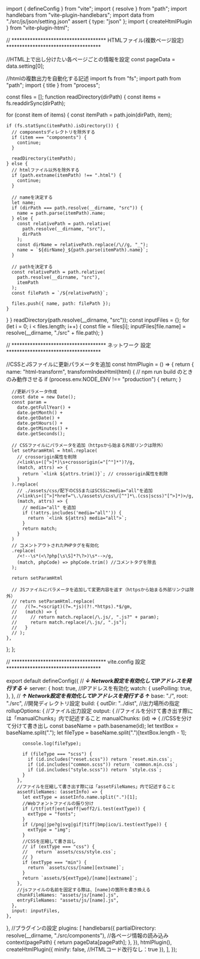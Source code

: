 import { defineConfig } from "vite";
import { resolve } from "path";
import handlebars from "vite-plugin-handlebars";
import data from "./src/js/json/setting.json" assert { type: "json" };
import { createHtmlPlugin } from "vite-plugin-html";

// ************************************ HTMLファイル(複数ページ設定) ************************************

//HTML上で出し分けたい各ページごとの情報を設定
const pageData = data.setting[0];

//htmlの複数出力を自動化する記述
import fs from "fs";
import path from "path";
import { title } from "process";

const files = [];
function readDirectory(dirPath) {
  const items = fs.readdirSync(dirPath);

  for (const item of items) {
    const itemPath = path.join(dirPath, item);

    if (fs.statSync(itemPath).isDirectory()) {
      // componentsディレクトリを除外する
      if (item === "components") {
        continue;
      }

      readDirectory(itemPath);
    } else {
      // htmlファイル以外を除外する
      if (path.extname(itemPath) !== ".html") {
        continue;
      }

      // nameを決定する
      let name;
      if (dirPath === path.resolve(__dirname, "src")) {
        name = path.parse(itemPath).name;
      } else {
        const relativePath = path.relative(
          path.resolve(__dirname, "src"),
          dirPath
        );
        const dirName = relativePath.replace(/\//g, "_");
        name = `${dirName}_${path.parse(itemPath).name}`;
      }

      // pathを決定する
      const relativePath = path.relative(
        path.resolve(__dirname, "src"),
        itemPath
      );
      const filePath = `/${relativePath}`;

      files.push({ name, path: filePath });
    }
  }
}
readDirectory(path.resolve(__dirname, "src"));
const inputFiles = {};
for (let i = 0; i < files.length; i++) {
  const file = files[i];
  inputFiles[file.name] = resolve(__dirname, "./src" + file.path);
}

// ************************************ ネットワーク 設定 ************************************

//CSSとJSファイルに更新パラメータを追加
const htmlPlugin = () => {
  return {
    name: "html-transform",
    transformIndexHtml(html) {
      // npm run build のときのみ動作させる
      if (process.env.NODE_ENV !== "production") {
        return;
      }

      //更新パラメータ作成
      const date = new Date();
      const param =
        date.getFullYear() +
        date.getMonth() +
        date.getDate() +
        date.getHours() +
        date.getMinutes() +
        date.getSeconds();

      // CSSファイルにパラメータを追加（httpsから始まる外部リンクは除外）
      let setParamHtml = html.replace(
        // crossorigin属性を削除
        /<link\s+([^>]*)\s+crossorigin(="[^"]*")?/g,
        (match, attrs) => {
          return `<link ${attrs.trim()}`; // crossorigin属性を削除
        }
      ).replace(
        // ./assets/css/配下のCSSまたはSCSSにmedia="all"を追加
        /<link\s+([^>]*href="\.\/assets\/css\/[^"]*\.(css|scss)"[^>]*)>/g,
        (match, attrs) => {
          // media="all" を追加
          if (!attrs.includes('media="all"')) {
            return `<link ${attrs} media="all">`;
          }
          return match;
        }
      )
      // コメントアウトされたPHPタグを有効化
      .replace(
        /<!--\s*(<\?php[\s\S]*?\?>)\s*-->/g,
        (match, phpCode) => phpCode.trim() //コメントタグを除去
      );

      return setParamHtml

      // JSファイルにパラメータを追加して変更内容を返す（httpsから始まる外部リンクは除外）
      // return setParamHtml.replace(
      //   /(?=.*<script)(?=.*js)(?!.*https).*$/gm,
      //   (match) => {
      //     // return match.replace(/\.js/, ".js?" + param);
      //     return match.replace(/\.js/, ".js");
      //   }
      // );
    },
  };
};

// ************************************ vite.config 設定 ************************************

export default defineConfig({
  // *******↓ Network設定を有効化してIPアドレスを発行する ↓*******
  server: {
    host: true, //IPアドレスを有効化
    watch: {
      usePolling: true,
    },
  },
  // *******↑ Network設定を有効化してIPアドレスを発行する ↑*******
  base: "./",
  root: "./src", //開発ディレクトリ設定
  build: {
    outDir: "../dist", //出力場所の指定
    rollupOptions: {
      //ファイル出力設定
      output: {
        //ファイルを分けて書き出す際には「manualChunks」内で記述すること
        manualChunks: (id) => {
          //CSSを分けて分けて書き出し
          const baseName = path.basename(id);
          let textBox = baseName.split(".");
          let fileType = baseName.split(".")[textBox.length - 1];

          console.log(fileType);

          if (fileType === "scss") {
            if (id.includes("reset.scss")) return `reset.min.css`;
            if (id.includes("common.scss")) return `common.min.css`;
            if (id.includes("style.scss")) return `style.css`;
          }
        },
        //ファイルを圧縮して書き出す際には「assetFileNames」内で記述すること
        assetFileNames: (assetInfo) => {
          let extType = assetInfo.name.split(".")[1];
          //Webフォントファイルの振り分け
          if (/ttf|otf|eot|woff|woff2/i.test(extType)) {
            extType = "fonts";
          }
          if (/png|jpe?g|svg|gif|tiff|bmp|ico/i.test(extType)) {
            extType = "img";
          }
          //CSSを圧縮して書き出し
          // if (extType === "css") {
          //   return `assets/css/style.css`;
          // }
          if (extType === "min") {
            return `assets/css/[name][extname]`;
          }
          return `assets/${extType}/[name][extname]`;
        },
        //jsファイルの名前を固定する際は、[name]の箇所を書き換える
        chunkFileNames: "assets/js/[name].js",
        entryFileNames: "assets/js/[name].js",
      },
      input: inputFiles,
    },
  },
  //プラグインの設定
  plugins: [
    handlebars({
      partialDirectory: resolve(__dirname, "./src/components"),
      //各ページ情報の読み込み
      context(pagePath) {
        return pageData[pagePath];
      },
    }),
    htmlPlugin(),
    createHtmlPlugin({
      minify: false, //HTMLコード改行なし：true
    }),
  ],
});
